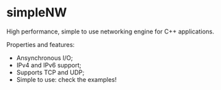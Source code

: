 simpleNW  
========

High performance, simple to use networking engine for C++ applications.

Properties and features:
- Ansynchronous I/O;
- IPv4 and IPv6 support;
- Supports TCP and UDP;
- Simple to use: check the examples!

